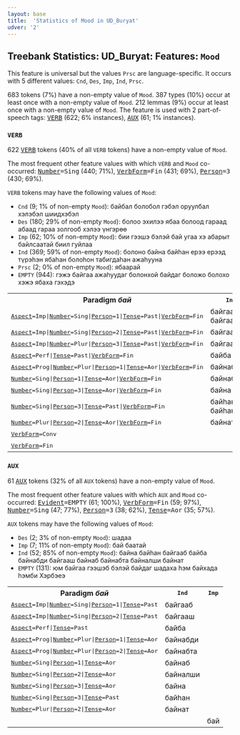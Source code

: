 ```yaml
---
layout: base
title:  'Statistics of Mood in UD_Buryat'
udver: '2'
---
```


## Treebank Statistics: UD_Buryat: Features: `Mood`

This feature is universal but the values `Prsc` are language-specific.
It occurs with 5 different values: `Cnd`, `Des`, `Imp`, `Ind`, `Prsc`.

683 tokens (7%) have a non-empty value of `Mood`.
387 types (10%) occur at least once with a non-empty value of `Mood`.
212 lemmas (9%) occur at least once with a non-empty value of `Mood`.
The feature is used with 2 part-of-speech tags: <tt><a href="bxr-pos-VERB.html">VERB</a></tt> (622; 6% instances), <tt><a href="bxr-pos-AUX.html">AUX</a></tt> (61; 1% instances).

### `VERB`

622 <tt><a href="bxr-pos-VERB.html">VERB</a></tt> tokens (40% of all `VERB` tokens) have a non-empty value of `Mood`.

The most frequent other feature values with which `VERB` and `Mood` co-occurred: <tt><a href="bxr-feat-Number.html">Number</a></tt><tt>=Sing</tt> (440; 71%), <tt><a href="bxr-feat-VerbForm.html">VerbForm</a></tt><tt>=Fin</tt> (431; 69%), <tt><a href="bxr-feat-Person.html">Person</a></tt><tt>=3</tt> (430; 69%).

`VERB` tokens may have the following values of `Mood`:

* `Cnd` (9; 1% of non-empty `Mood`): байбал болобол гэбэл оруулбал хэлэбэл шиидхэбэл
* `Des` (180; 29% of non-empty `Mood`): болоо эхилээ ябаа болоод гараад абаад гараа золгооб хэлээ үнгэрөө
* `Imp` (62; 10% of non-empty `Mood`): бии гээшэ бэлэй бай угаа хэ абарыт байлсаатай биил гуйлаа
* `Ind` (369; 59% of non-empty `Mood`): болоно байна байһан ерээ ерээд түрэһэн ябаһан болоһон табигдаһан ажаһууна
* `Prsc` (2; 0% of non-empty `Mood`): ябаарай
* `EMPTY` (944): гэжэ байгаа ажаһуудаг болонхой байдаг боложо болохо хэжэ ябаха гэхэдэ

<table>
  <tr><th>Paradigm <i>бай</i></th><th><tt>Ind</tt></th><th><tt>Imp</tt></th><th><tt>Cnd</tt></th></tr>
  <tr><td><tt><tt><a href="bxr-feat-Aspect.html">Aspect</a></tt><tt>=Imp</tt>|<tt><a href="bxr-feat-Number.html">Number</a></tt><tt>=Sing</tt>|<tt><a href="bxr-feat-Person.html">Person</a></tt><tt>=1</tt>|<tt><a href="bxr-feat-Tense.html">Tense</a></tt><tt>=Past</tt>|<tt><a href="bxr-feat-VerbForm.html">VerbForm</a></tt><tt>=Fin</tt></tt></td><td>байгаагүйб, байгааб</td><td></td><td></td></tr>
  <tr><td><tt><tt><a href="bxr-feat-Aspect.html">Aspect</a></tt><tt>=Imp</tt>|<tt><a href="bxr-feat-Number.html">Number</a></tt><tt>=Sing</tt>|<tt><a href="bxr-feat-Person.html">Person</a></tt><tt>=2</tt>|<tt><a href="bxr-feat-Tense.html">Tense</a></tt><tt>=Past</tt>|<tt><a href="bxr-feat-VerbForm.html">VerbForm</a></tt><tt>=Fin</tt></tt></td><td>байгааш</td><td></td><td></td></tr>
  <tr><td><tt><tt><a href="bxr-feat-Aspect.html">Aspect</a></tt><tt>=Imp</tt>|<tt><a href="bxr-feat-Number.html">Number</a></tt><tt>=Plur</tt>|<tt><a href="bxr-feat-Person.html">Person</a></tt><tt>=3</tt>|<tt><a href="bxr-feat-Tense.html">Tense</a></tt><tt>=Past</tt>|<tt><a href="bxr-feat-VerbForm.html">VerbForm</a></tt><tt>=Fin</tt></tt></td><td>байгаад</td><td></td><td></td></tr>
  <tr><td><tt><tt><a href="bxr-feat-Aspect.html">Aspect</a></tt><tt>=Perf</tt>|<tt><a href="bxr-feat-Tense.html">Tense</a></tt><tt>=Past</tt>|<tt><a href="bxr-feat-VerbForm.html">VerbForm</a></tt><tt>=Fin</tt></tt></td><td>байба</td><td></td><td></td></tr>
  <tr><td><tt><tt><a href="bxr-feat-Aspect.html">Aspect</a></tt><tt>=Prog</tt>|<tt><a href="bxr-feat-Number.html">Number</a></tt><tt>=Plur</tt>|<tt><a href="bxr-feat-Person.html">Person</a></tt><tt>=1</tt>|<tt><a href="bxr-feat-Tense.html">Tense</a></tt><tt>=Aor</tt>|<tt><a href="bxr-feat-VerbForm.html">VerbForm</a></tt><tt>=Fin</tt></tt></td><td>байнабди</td><td></td><td></td></tr>
  <tr><td><tt><tt><a href="bxr-feat-Number.html">Number</a></tt><tt>=Sing</tt>|<tt><a href="bxr-feat-Person.html">Person</a></tt><tt>=1</tt>|<tt><a href="bxr-feat-Tense.html">Tense</a></tt><tt>=Aor</tt>|<tt><a href="bxr-feat-VerbForm.html">VerbForm</a></tt><tt>=Fin</tt></tt></td><td>байнаб</td><td></td><td></td></tr>
  <tr><td><tt><tt><a href="bxr-feat-Number.html">Number</a></tt><tt>=Sing</tt>|<tt><a href="bxr-feat-Person.html">Person</a></tt><tt>=3</tt>|<tt><a href="bxr-feat-Tense.html">Tense</a></tt><tt>=Aor</tt>|<tt><a href="bxr-feat-VerbForm.html">VerbForm</a></tt><tt>=Fin</tt></tt></td><td>байна</td><td></td><td></td></tr>
  <tr><td><tt><tt><a href="bxr-feat-Number.html">Number</a></tt><tt>=Sing</tt>|<tt><a href="bxr-feat-Person.html">Person</a></tt><tt>=3</tt>|<tt><a href="bxr-feat-Tense.html">Tense</a></tt><tt>=Past</tt>|<tt><a href="bxr-feat-VerbForm.html">VerbForm</a></tt><tt>=Fin</tt></tt></td><td>байһан, байһаншье</td><td></td><td></td></tr>
  <tr><td><tt><tt><a href="bxr-feat-Number.html">Number</a></tt><tt>=Plur</tt>|<tt><a href="bxr-feat-Person.html">Person</a></tt><tt>=2</tt>|<tt><a href="bxr-feat-Tense.html">Tense</a></tt><tt>=Aor</tt>|<tt><a href="bxr-feat-VerbForm.html">VerbForm</a></tt><tt>=Fin</tt></tt></td><td>байнат</td><td></td><td></td></tr>
  <tr><td><tt><tt><a href="bxr-feat-VerbForm.html">VerbForm</a></tt><tt>=Conv</tt></tt></td><td></td><td></td><td>байбал</td></tr>
  <tr><td><tt><tt><a href="bxr-feat-VerbForm.html">VerbForm</a></tt><tt>=Fin</tt></tt></td><td></td><td>бай</td><td></td></tr>
</table>

### `AUX`

61 <tt><a href="bxr-pos-AUX.html">AUX</a></tt> tokens (32% of all `AUX` tokens) have a non-empty value of `Mood`.

The most frequent other feature values with which `AUX` and `Mood` co-occurred: <tt><a href="bxr-feat-Evident.html">Evident</a></tt><tt>=EMPTY</tt> (61; 100%), <tt><a href="bxr-feat-VerbForm.html">VerbForm</a></tt><tt>=Fin</tt> (59; 97%), <tt><a href="bxr-feat-Number.html">Number</a></tt><tt>=Sing</tt> (47; 77%), <tt><a href="bxr-feat-Person.html">Person</a></tt><tt>=3</tt> (38; 62%), <tt><a href="bxr-feat-Tense.html">Tense</a></tt><tt>=Aor</tt> (35; 57%).

`AUX` tokens may have the following values of `Mood`:

* `Des` (2; 3% of non-empty `Mood`): шадаа
* `Imp` (7; 11% of non-empty `Mood`): бай баатай
* `Ind` (52; 85% of non-empty `Mood`): байна байһан байгааб байба байнабди байгааш байнаб байнабта байналши байнат
* `EMPTY` (131): юм байгаа гээшэб бэлэй байдаг шадаха һэм байхада һэмби Хэрбэеэ

<table>
  <tr><th>Paradigm <i>бай</i></th><th><tt>Ind</tt></th><th><tt>Imp</tt></th></tr>
  <tr><td><tt><tt><a href="bxr-feat-Aspect.html">Aspect</a></tt><tt>=Imp</tt>|<tt><a href="bxr-feat-Number.html">Number</a></tt><tt>=Sing</tt>|<tt><a href="bxr-feat-Person.html">Person</a></tt><tt>=1</tt>|<tt><a href="bxr-feat-Tense.html">Tense</a></tt><tt>=Past</tt></tt></td><td>байгааб</td><td></td></tr>
  <tr><td><tt><tt><a href="bxr-feat-Aspect.html">Aspect</a></tt><tt>=Imp</tt>|<tt><a href="bxr-feat-Number.html">Number</a></tt><tt>=Sing</tt>|<tt><a href="bxr-feat-Person.html">Person</a></tt><tt>=2</tt>|<tt><a href="bxr-feat-Tense.html">Tense</a></tt><tt>=Past</tt></tt></td><td>байгааш</td><td></td></tr>
  <tr><td><tt><tt><a href="bxr-feat-Aspect.html">Aspect</a></tt><tt>=Perf</tt>|<tt><a href="bxr-feat-Tense.html">Tense</a></tt><tt>=Past</tt></tt></td><td>байба</td><td></td></tr>
  <tr><td><tt><tt><a href="bxr-feat-Aspect.html">Aspect</a></tt><tt>=Prog</tt>|<tt><a href="bxr-feat-Number.html">Number</a></tt><tt>=Plur</tt>|<tt><a href="bxr-feat-Person.html">Person</a></tt><tt>=1</tt>|<tt><a href="bxr-feat-Tense.html">Tense</a></tt><tt>=Aor</tt></tt></td><td>байнабди</td><td></td></tr>
  <tr><td><tt><tt><a href="bxr-feat-Aspect.html">Aspect</a></tt><tt>=Prog</tt>|<tt><a href="bxr-feat-Number.html">Number</a></tt><tt>=Plur</tt>|<tt><a href="bxr-feat-Person.html">Person</a></tt><tt>=2</tt>|<tt><a href="bxr-feat-Tense.html">Tense</a></tt><tt>=Aor</tt></tt></td><td>байнабта</td><td></td></tr>
  <tr><td><tt><tt><a href="bxr-feat-Number.html">Number</a></tt><tt>=Sing</tt>|<tt><a href="bxr-feat-Person.html">Person</a></tt><tt>=1</tt>|<tt><a href="bxr-feat-Tense.html">Tense</a></tt><tt>=Aor</tt></tt></td><td>байнаб</td><td></td></tr>
  <tr><td><tt><tt><a href="bxr-feat-Number.html">Number</a></tt><tt>=Sing</tt>|<tt><a href="bxr-feat-Person.html">Person</a></tt><tt>=2</tt>|<tt><a href="bxr-feat-Tense.html">Tense</a></tt><tt>=Aor</tt></tt></td><td>байналши</td><td></td></tr>
  <tr><td><tt><tt><a href="bxr-feat-Number.html">Number</a></tt><tt>=Sing</tt>|<tt><a href="bxr-feat-Person.html">Person</a></tt><tt>=3</tt>|<tt><a href="bxr-feat-Tense.html">Tense</a></tt><tt>=Aor</tt></tt></td><td>байна</td><td></td></tr>
  <tr><td><tt><tt><a href="bxr-feat-Number.html">Number</a></tt><tt>=Sing</tt>|<tt><a href="bxr-feat-Person.html">Person</a></tt><tt>=3</tt>|<tt><a href="bxr-feat-Tense.html">Tense</a></tt><tt>=Past</tt></tt></td><td>байһан</td><td></td></tr>
  <tr><td><tt><tt><a href="bxr-feat-Number.html">Number</a></tt><tt>=Plur</tt>|<tt><a href="bxr-feat-Person.html">Person</a></tt><tt>=2</tt>|<tt><a href="bxr-feat-Tense.html">Tense</a></tt><tt>=Aor</tt></tt></td><td>байнат</td><td></td></tr>
  <tr><td><tt></tt></td><td></td><td>бай</td></tr>
</table>

